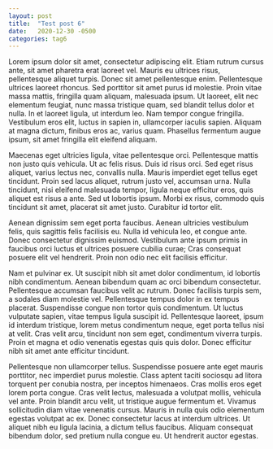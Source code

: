 ```yaml
---
layout: post
title:  "Test post 6"
date:   2020-12-30 -0500
categories: tag6
---
```


Lorem ipsum dolor sit amet, consectetur adipiscing elit. Etiam rutrum cursus ante, sit amet pharetra erat laoreet vel. Mauris eu ultrices risus, pellentesque aliquet turpis. Donec sit amet pellentesque enim. Pellentesque ultrices laoreet rhoncus. Sed porttitor sit amet purus id molestie. Proin vitae massa mattis, fringilla quam aliquam, malesuada ipsum. Ut laoreet, elit nec elementum feugiat, nunc massa tristique quam, sed blandit tellus dolor et nulla. In et laoreet ligula, ut interdum leo. Nam tempor congue fringilla. Vestibulum eros elit, luctus in sapien in, ullamcorper iaculis sapien. Aliquam at magna dictum, finibus eros ac, varius quam. Phasellus fermentum augue ipsum, sit amet fringilla elit eleifend aliquam.

Maecenas eget ultricies ligula, vitae pellentesque orci. Pellentesque mattis non justo quis vehicula. Ut ac felis risus. Duis id risus orci. Sed eget risus aliquet, varius lectus nec, convallis nulla. Mauris imperdiet eget tellus eget tincidunt. Proin sed lacus aliquet, rutrum justo vel, accumsan urna. Nulla tincidunt, nisi eleifend malesuada tempor, ligula neque efficitur eros, quis aliquet est risus a ante. Sed ut lobortis ipsum. Morbi ex risus, commodo quis tincidunt sit amet, placerat sit amet justo. Curabitur id tortor elit.

Aenean dignissim sem eget porta faucibus. Aenean ultricies vestibulum felis, quis sagittis felis facilisis eu. Nulla id vehicula leo, et congue ante. Donec consectetur dignissim euismod. Vestibulum ante ipsum primis in faucibus orci luctus et ultrices posuere cubilia curae; Cras consequat posuere elit vel hendrerit. Proin non odio nec elit facilisis efficitur.

Nam et pulvinar ex. Ut suscipit nibh sit amet dolor condimentum, id lobortis nibh condimentum. Aenean bibendum quam ac orci bibendum consectetur. Pellentesque accumsan faucibus velit ac rutrum. Donec facilisis turpis sem, a sodales diam molestie vel. Pellentesque tempus dolor in ex tempus placerat. Suspendisse congue non tortor quis condimentum. Ut luctus vulputate sapien, vitae tempus ligula suscipit id. Pellentesque laoreet, ipsum id interdum tristique, lorem metus condimentum neque, eget porta tellus nisi at velit. Cras velit arcu, tincidunt non sem eget, condimentum viverra turpis. Proin et magna et odio venenatis egestas quis quis dolor. Donec efficitur nibh sit amet ante efficitur tincidunt.

Pellentesque non ullamcorper tellus. Suspendisse posuere ante eget mauris porttitor, nec imperdiet purus molestie. Class aptent taciti sociosqu ad litora torquent per conubia nostra, per inceptos himenaeos. Cras mollis eros eget lorem porta congue. Cras velit lectus, malesuada a volutpat mollis, vehicula vel ante. Proin blandit arcu velit, ut tristique augue fermentum et. Vivamus sollicitudin diam vitae venenatis cursus. Mauris in nulla quis odio elementum egestas volutpat ac ex. Donec consectetur lacus at interdum ultrices. Ut aliquet nibh eu ligula lacinia, a dictum tellus faucibus. Aliquam consequat bibendum dolor, sed pretium nulla congue eu. Ut hendrerit auctor egestas.
